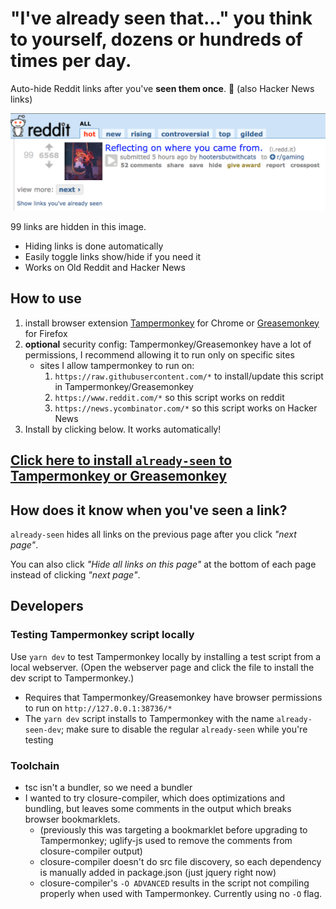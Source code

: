 
# **"I've already seen that..."** you think to yourself, dozens or hundreds of times per day.

Auto-hide Reddit links after you've **seen them once**. :eyes:  (also Hacker News links)

<img src="https://raw.githubusercontent.com/ryanberckmans/already-seen/master/demo.png?sanitize=true&raw=true" />

99 links are hidden in this image.

* Hiding links is done automatically
* Easily toggle links show/hide if you need it
* Works on Old Reddit and Hacker News

## How to use

1. install browser extension [Tampermonkey](https://chrome.google.com/webstore/detail/tampermonkey/dhdgffkkebhmkfjojejmpbldmpobfkfo?hl=en) for Chrome or [Greasemonkey](https://addons.mozilla.org/en-US/firefox/addon/greasemonkey/) for Firefox
1. **optional** security config: Tampermonkey/Greasemonkey have a lot of permissions, I recommend allowing it to run only on specific sites
    * sites I allow tampermonkey to run on:
        1. `https://raw.githubusercontent.com/*` to install/update this script in Tampermonkey/Greasemonkey
        1. `https://www.reddit.com/*` so this script works on reddit
        1. `https://news.ycombinator.com/*` so this script works on Hacker News
1. Install by clicking below. It works automatically!

## [Click here to install `already-seen` to Tampermonkey or Greasemonkey](https://raw.githubusercontent.com/ryanberckmans/already-seen/master/dist/already-seen.user.js)

## How does it know when you've seen a link?

`already-seen` hides all links on the previous page after you click _"next page"_.

You can also click _"Hide all links on this page"_ at the bottom of each page instead of clicking _"next page"_.

## Developers

### Testing Tampermonkey script locally

Use `yarn dev` to test Tampermonkey locally by installing a test script from a local webserver. (Open the webserver page and click the file to install the dev script to Tampermonkey.)

* Requires that Tampermonkey/Greasemonkey have browser permissions to run on `http://127.0.0.1:38736/*`
* The `yarn dev` script installs to Tampermonkey with the name `already-seen-dev`; make sure to disable the regular `already-seen` while you're testing

### Toolchain

* tsc isn't a bundler, so we need a bundler
* I wanted to try closure-compiler, which does optimizations and bundling, but leaves some comments in the output which breaks browser bookmarklets.
  * (previously this was targeting a bookmarklet before upgrading to Tampermonkey; uglify-js used to remove the comments from closure-compiler output)
  * closure-compiler doesn't do src file discovery, so each dependency is manually added in package.json (just jquery right now)
  * closure-compiler's `-O ADVANCED` results in the script not compiling properly when used with Tampermonkey. Currently using no `-O` flag.

